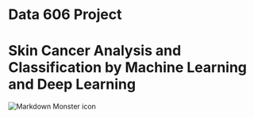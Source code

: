 # Data 606 Project
# Skin Cancer Analysis and Classification by Machine Learning and Deep Learning

<img src="logo/logo.jpe"
     alt="Markdown Monster icon"
     style="float: left; margin-right: 10px;" />

